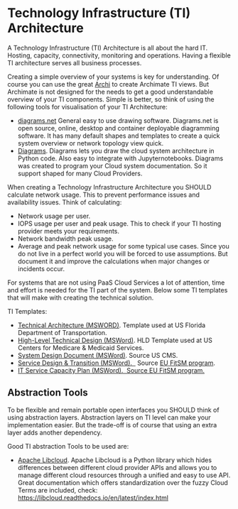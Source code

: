 # Technology Infrastructure (TI) Architecture


A Technology Infrastructure (TI) Architecture is all about the hard IT.
Hosting, capacity, connectivity, monitoring and operations. Having a
flexible TI architecture serves all business processes.

Creating a simple overview of your systems is key for understanding. Of course you can use the great [Archi](http://www.archimatetool.com/) to create Archimate TI views. But Archimate is not designed for the needs to get a good understandable overview of your TI components. Simple is better, so think of using the following tools for visualisation of your TI Architecture:

- [diagrams.net](https://www.diagrams.net/) General easy to use drawing software. Diagrams.net is open source, online, desktop and container deployable diagramming software. It has many default shapes and templates to create a quick system overview or network topology view quick.
- [Diagrams](https://diagrams.mingrammer.com/). Diagrams lets you draw the cloud system architecture in Python code. Also easy to integrate with Jupyternotebooks. Diagrams was created to program your Cloud system documentation. So it support shaped for many Cloud Providers.


When creating a Technology Infrastructure Architecture you SHOULD calculate network usage. This to prevent performance issues and availability issues. Think of calculating:

-   Network usage per user.
- IOPS usage per user and peak usage. This to check if your TI hosting provider meets your requirements.
- Network bandwidth peak usage.
- Average and peak network usage for some typical use cases.
Since you do not live in a perfect world you will be forced to use assumptions. But document it and improve the calculations when major changes or incidents occur.

For systems that are not using PaaS Cloud Services a lot of attention,
time and effort is needed for the TI part of the system. Below some TI
templates that will make with creating the technical solution.

TI Templates:

-   [Technical
    Architecture (MSWORD)](http://www.dot.state.fl.us/ois/PDM/4_Design/Technical%20Architecture.docx).
    Template used at US Florida Department of Transportation.
-   [High-Level Technical
    Design (MSWord)](https://www.cms.gov/research-statistics-data-and-systems/cms-information-technology/xlc/downloads/highlvltechdesign.docx).
    HLD Template used at US Centers for Medicare & Medicaid Services.
-   [System Design
    Document (MSWord)](https://www.cms.gov/research-statistics-data-and-systems/cms-information-technology/xlc/downloads/systemdesigndocument.docx).
    Source US CMS.
-   [Service Design & Transition
    (MSWord).  ](http://fitsm.itemo.org/sites/default/files/FitSM_Template_Service_design_and_transition_package_1.1-final.docx)
    Source [EU FitSM
    program](http://fitsm.itemo.org/fitsm-templates-samples-guides).
-   [IT Service Capacity Plan (MSWord).  Source EU
    FitSM program.](http://fitsm.itemo.org/sites/default/files/FitSM_Sample_Capacity_Plan_v1.docx)

## Abstraction Tools

To be flexible and remain portable open interfaces you SHOULD think of using abstraction layers.
Abstraction layers on TI level can make your implementation easier. But the trade-off is of course that using an extra layer adds another dependency. 

Good TI abstraction Tools to be used are:
* [Apache Libcloud](http://libcloud.apache.org/). Apache Libcloud is a Python library which hides differences between different cloud provider APIs and allows you to manage different cloud resources through a unified and easy to use API. Great documentation which offers standardization over the fuzzy Cloud Terms are included, check: https://libcloud.readthedocs.io/en/latest/index.html